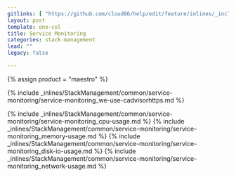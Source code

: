 ```yaml
---
gitlinks: [ "https://github.com/cloud66/help/edit/feature/inlines/_includes/_inlines/StackManagement/common/service-monitoring/service-monitoring_we-use-cadvisorhttps.html", "https://github.com/cloud66/help/edit/feature/inlines/_includes/_inlines/StackManagement/common/service-monitoring/service-monitoring_cpu-usage.html", "https://github.com/cloud66/help/edit/feature/inlines/_includes/_inlines/StackManagement/common/service-monitoring/service-monitoring_memory-usage.html", "https://github.com/cloud66/help/edit/feature/inlines/_includes/_inlines/StackManagement/common/service-monitoring/service-monitoring_disk-io-usage.html", "https://github.com/cloud66/help/edit/feature/inlines/_includes/_inlines/StackManagement/common/service-monitoring/service-monitoring_network-usage.html" ]
layout: post
template: one-col
title: Service Monitoring
categories: stack-management
lead: ""
legacy: false

---
```

{% assign product = "maestro" %}

{% include _inlines/StackManagement/common/service-monitoring/service-monitoring_we-use-cadvisorhttps.md %}

{% include _inlines/StackManagement/common/service-monitoring/service-monitoring_cpu-usage.md %}
{% include _inlines/StackManagement/common/service-monitoring/service-monitoring_memory-usage.md %}
{% include _inlines/StackManagement/common/service-monitoring/service-monitoring_disk-io-usage.md %}
{% include _inlines/StackManagement/common/service-monitoring/service-monitoring_network-usage.md %}
